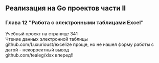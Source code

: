 ## Реализация на Go проектов части II
### Глава 12 "Работа с электронными таблицами Exсel"
Учебный проект на странице 341  
Чтение данных электронной таблицы  
github.com/Luxurioust/excelize проще, но не нашел форму работы с датой - некорректный вывод  
github.com/tealeg/xlsx вперед!!